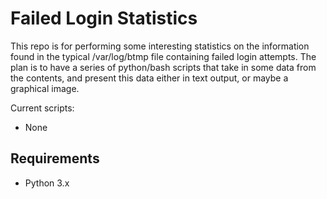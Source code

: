 # Failed Login Statistics

This repo is for performing some interesting statistics on the information found in the typical /var/log/btmp file containing failed login attempts.
The plan is to have a series of python/bash scripts that take in some data from the contents, and present this data either in text output, or maybe a graphical image.

Current scripts:

- None

## Requirements

- Python 3.x
